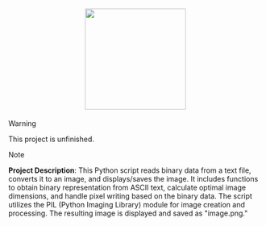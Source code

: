 
<h1 align="center">
  <img width="200px" src="https://github.com/QuantumByteStudios/CharPix/assets/81068582/8b405070-1847-452b-a37e-5fcc4eb298fa">
</h1>

> [!WARNING]
> This project is unfinished.

> [!NOTE]
> <b>Project Description</b>: This Python script reads binary data from a text file, converts it to an image, and displays/saves the image. It includes functions to obtain binary representation from ASCII text, calculate optimal image dimensions, and handle pixel writing based on the binary data. The script utilizes the PIL (Python Imaging Library) module for image creation and processing. The resulting image is displayed and saved as "image.png."
